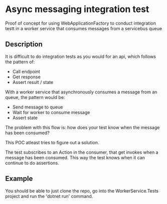 # Async messaging integration test 
Proof of concept for using WebApplicationFactory to conduct integration testt in a worker service that consumes messages from a servicebus queue

## Description
It is difficult to do integration tests as you would for an api, which follows the pattern of:
* Call endpoint
* Get response
* Assert result / state

With a worker service that asynchronously consumes a message from an queue, the pattern would be:
* Send message to queue
* Wait for worker to consume message
* Assert state

The problem with this flow is: how does your test know when the message has been consumed?

This POC atleast tries to figure out a solution.

The test subscribes to an Action in the consumer, that get invokes when a message has been consumed.
This way the test knows when it can continue to do assertions. 

## Example
You should be able to just clone the repo, go into the WorkerService.Tests project and run the 'dotnet run' command.

